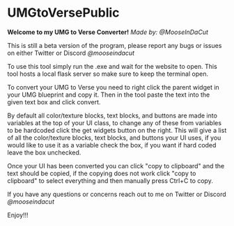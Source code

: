 # UMGtoVersePublic
**Welcome to my UMG to Verse Converter!**
*Made by: @MooseInDaCut*

This is still a beta version of the program, please report any bugs or issues on
either Twitter or Discord *@mooseindacut*

To use this tool simply run the .exe and wait for the website to open.
This tool hosts a local flask server so make sure to keep the terminal open.

To convert your UMG to Verse you need to right click the parent widget in your UMG blueprint
and copy it. Then in the tool paste the text into the given text box and click convert.

By default all color/texture blocks, text blocks, and buttons are made into variables at the 
top of your UI class, to change any of these from variables to be hardcoded click the get 
widgets button on the right. This will give a list of all the color/texture blocks, text blocks,
and buttons your UI uses, if you would like to use it as a variable check the box, if you want
if hard coded leave the box unchecked.

Once your UI has been converted you can click "copy to clipboard" and the text should be copied,
if the copying does not work click "copy to clipboard" to select everything and then manually
press Ctrl+C to copy. 

If you have any questions or concerns reach out to me on Twitter or Discord *@mooseindacut*

Enjoy!!!
